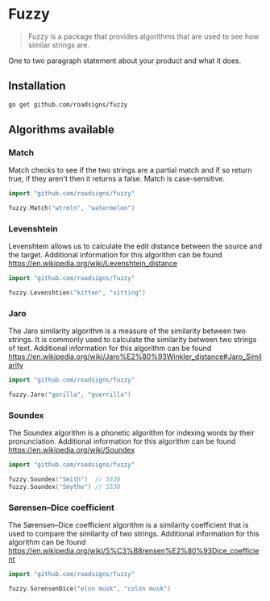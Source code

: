 # Fuzzy
> Fuzzy is a package that provides algorithms that are used to see how similar strings are.

One to two paragraph statement about your product and what it does.

## Installation

```sh
go get github.com/roadsigns/fuzzy
```

## Algorithms available

### Match
Match checks to see if the two strings are a partial match and if so return true, if they aren't then it returns a false. Match is case-sensitive.

```go
import "github.com/roadsigns/fuzzy"

fuzzy.Match("wtrmln", "watermelon")
```

### Levenshtein
Levenshtein allows us to calculate the edit distance between the source and the target.
Additional information for this algorithm can be found https://en.wikipedia.org/wiki/Levenshtein_distance

```go
import "github.com/roadsigns/fuzzy"

fuzzy.Levenshtien("kitten", "sitting")
```

### Jaro
The Jaro similarity algorithm is a measure of the similarity between two strings. It is commonly used to calculate the similarity between two strings of text.
Additional information for this algorithm can be found https://en.wikipedia.org/wiki/Jaro%E2%80%93Winkler_distance#Jaro_Similarity

```go
import "github.com/roadsigns/fuzzy"

fuzzy.Jaro("gorilla", "guerrilla")
```

### Soundex
The Soundex algorithm is a phonetic algorithm for indexing words by their pronunciation.
Additional information for this algorithm can be found https://en.wikipedia.org/wiki/Soundex
```go
import "github.com/roadsigns/fuzzy"

fuzzy.Soundex("Smith")  // S530
fuzzy.Soundex("Smythe") // S530
```

### Sørensen–Dice coefficient
The Sørensen–Dice coefficient algorithm is a similarity coefficient that is used to compare the similarity of two strings.
Additional information for this algorithm can be found https://en.wikipedia.org/wiki/S%C3%B8rensen%E2%80%93Dice_coefficient
```go
import "github.com/roadsigns/fuzzy"

fuzzy.SorensenDice("elon musk", "colon musk")
```  